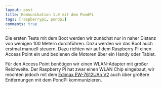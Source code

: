 ```yaml
---
layout: post
title: Kommunikation 1.0 mit dem PondPi
tags: [raspberrypi, pondpi]
comments: true
---
```


<p>Die ersten Tests mit dem Boot werden wir zunächst nur in naher Distanz von wenigen 100 Metern durchführen. Dazu werden wir das Boot auch erstmal manuell steuern. Dazu richten wir auf dem Raspberry Pi einen Access Point ein und bedienen die Motoren über ein Handy oder Tablet.</p>
<p><!--more--></p>
<p>Für den Access Point benötigen wir einen WLAN-Adapter mit großer Reichweite. Der Raspberry Pi hat zwar einen WLAN Chip eingebaut, wir möchten jedoch mit dem <a href="http://www.edimax-de.eu/edimax/merchandise/merchandise_detail/data/edimax/de/wireless_adapters_n300/ew-7612uan_v2/" target="_blank" rel="noopener">Edimax EW-7612UAn V2</a> auch über größere Entfernungen mit dem PondPi kommunizieren.</p>
<p> </p>
